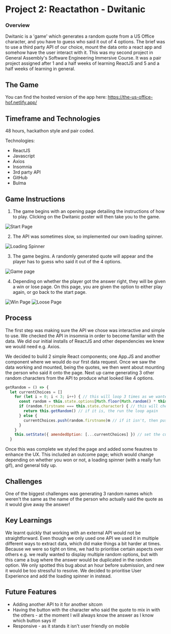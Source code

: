 # Project 2: Reactathon - Dwitanic

### Overview
Dwitanic is a 'game' which generates a random quote from a US Office character, and you have to guess who said it out of 4 options. The brief was to use a third party API of our choice, mount the data onto a react app and somehow have the user interact with it.
This was my second project in General Assembly's Software Engineering Immersive Course. It was a pair project assigned after 1 and a half weeks of learning ReactJS and 5 and a half weeks of learning in general.

## The Game
You can find the hosted version of the app here: https://the-us-office-hof.netlify.app/

## Timeframe and Technologies
48 hours, hackathon style and pair coded.

Technologies:
- ReactJS
- Javascript
- Axios
- Insomnia
- 3rd party API
- GitHub
- Bulma

## Game Instructions
1. The game begins with an opening page detailing the instructions of how to play. Clicking on the Dwitanic poster will then take you to the game.

![Start Page](src/styles/Screenshots/intro-page.png)

2. The API was sometimes slow, so implemented our own loading spinner.

![Loading Spinner](src/styles/Screenshots/Loading-spinner.png)

3. The game begins. A randomly generated quote will appear and the player has to guess who said it out of the 4 options.

![Game page](src/styles/Screenshots/Game-Page.png)

4. Depending on whether the player got the answer right, they will be given a win or lose page. On this page, you are given the option to either play again, or go back to the start page.

![Win Page](src/styles/Screenshots/Game-won.png) ![Loose Page](src/styles/Screenshots/Game-lost.png)

## Process
The first step was making sure the API we chose was interactive and simple to use. We checked the API in insomnia in order to become familiar with the data. We did our initial installs of ReactJS and other dependencies we knew we would need e.g. Axios.

We decided to build 2 simple React components; one App.JS and another component where we would do our first data request. Once we saw the data working and mounted, being the quotes, we then went about mounting the person who said it onto the page. Next up came generating 3 other random characters from the API to produce what looked like 4 options.

``` javascript
getRandom = () => {
  let currentChoices = []
    for (let i = 0; i < 3; i++) { // this will loop 3 times as we wanted 3 random choices
      const random = this.state.options[Math.floor(Math.random() * this.state.options.length)] // this will generate our random choice
      if (random.firstname === this.state.character) { // this will check whether the first name of the random choice generated is the same as the correct choice
        return this.getRandom() // if it is, the run the loop again
      } else {
        currentChoices.push(random.firstname)m // if it isn't, then push this random name into the current choices array
      }
    }
    this.setState({ amendedOption: [...currentChoices] }) // set the current choices array into state
  }
```

Once this was complete we styled the page and added some feautres to enhance the UX. This included an outcome page; which would change depending on whether you won or not, a loading spinner (with a really fun gif), and general tidy up.

## Challenges
One of the biggest challenges was generating 3 random names which weren't the same as the name of the person who actually said the quote as it would give away the answer!

## Key Learnings
We learnt quickly that working with an external API would not be straightforward. Even though we only used one API we used it in multiple different ways to extract data, which did make things a bit harder at times. Because we were so tight on time, we had to prioritise certain aspects over others e.g. we really wanted to display multiple random options, but with this came a bug where the answer would be duplicated in the random option. We only spotted this bug about an hour before submission, and new it would be too stressful to resolve. We decided to prioritise User Experience and add the loading spinner in instead.

## Future Features
- Adding another API to it for another sitcom
- Having the button with the character who said the quote to mix in with the others - at the moment I will always know the answer as I know which button says it!
- Responsive - as it stands it isn't user friendly on mobile
